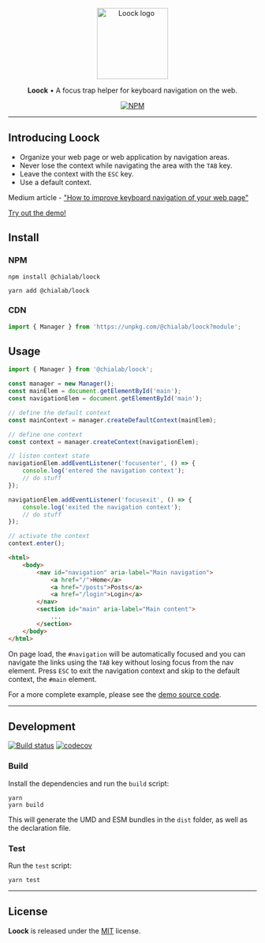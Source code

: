 <p align="center">
    <a href="https://www.chialab.io/p/loock">
        <img alt="Loock logo" width="144" height="144" src="https://raw.githack.com/chialab/loock/master/logo.svg" />
    </a>
</p>

<p align="center">
  <strong>Loock</strong> • A focus trap helper for keyboard navigation on the web.
</p>

<p align="center">
    <a href="https://www.npmjs.com/package/@chialab/loock"><img alt="NPM" src="https://img.shields.io/npm/v/@chialab/loock.svg"></a>
</p>

---

## Introducing Loock

* Organize your web page or web application by navigation areas.
* Never lose the context while navigating the area with the `TAB` key.
* Leave the context with the `ESC` key.
* Use a default context.

Medium article - ["How to improve keyboard navigation of your web page"](https://medium.com/chialab-open-source/how-to-improve-keyboard-navigation-of-your-web-page-f11b324adbab)

[Try out the demo!](https://codesandbox.io/s/ypjoj2r1qv)

## Install

### NPM

```
npm install @chialab/loock
```

```
yarn add @chialab/loock
```

### CDN

```ts
import { Manager } from 'https://unpkg.com/@chialab/loock?module';
```

## Usage

```ts
import { Manager } from '@chialab/loock';

const manager = new Manager();
const mainElem = document.getElementById('main');
const navigationElem = document.getElementById('main');

// define the default context
const mainContext = manager.createDefaultContext(mainElem);

// define one context
const context = manager.createContext(navigationElem);

// listen context state
navigationElem.addEventListener('focusenter', () => {
    console.log('entered the navigation context');
    // do stuff
});

navigationElem.addEventListener('focusexit', () => {
    console.log('exited the navigation context');
    // do stuff
});

// activate the context
context.enter();
```

```html
<html>
    <body>
        <nav id="navigation" aria-label="Main navigation">
            <a href="/">Home</a>
            <a href="/posts">Posts</a>
            <a href="/login">Login</a>
        </nav>
        <section id="main" aria-label="Main content">
            ...
        </section>
    </body>
</html>
```

On page load, the `#navigation` will be automatically focused and you can navigate the links using the `TAB` key without losing focus from the nav element. Press `ESC` to exit the navigation context and skip to the default context, the `#main` element.

For a more complete example, please see the [demo source code](https://codesandbox.io/s/ypjoj2r1qv).

---

## Development

[![Build status](https://github.com/chialab/loock/workflows/Main/badge.svg)](https://github.com/chialab/loock/actions?query=workflow%3ABuild)
[![codecov](https://codecov.io/gh/chialab/loock/branch/main/graph/badge.svg)](https://codecov.io/gh/chialab/loock)

### Build

Install the dependencies and run the `build` script:

```
yarn
yarn build
```

This will generate the UMD and ESM bundles in the `dist` folder, as well as the declaration file.

### Test

Run the `test` script:

```
yarn test
```

---

## License

**Loock** is released under the [MIT](https://github.com/chialab/loock/blob/main/LICENSE) license.
